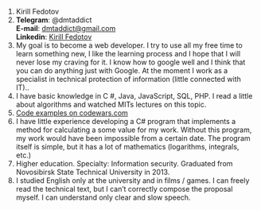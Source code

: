 1. Kirill Fedotov
2. **Telegram**: @dmtaddict  
**E-mail**: dmtaddict@gmail.com  
**Linkedin**: [Kirill Fedotov](https://www.linkedin.com/in/kirill-fedotov-7b5050182/)  
3. My goal is to become a web developer. I try to use all my free time to learn something new, I like the learning process and I hope that I will never lose my craving for it. I know how to google well and I think that you can do anything just with Google. At the moment I work as a specialist in technical protection of information (little connected with IT)..
4. I have basic knowledge in C #, Java, JavaScript, SQL, PHP. I read a little about algorithms and watched MITs lectures on this topic.
5. [Code examples on codewars.com](https://www.codewars.com/users/dmtaddict)
6. I have little experience developing a C# program that implements a method for calculating a some value for my work. Without this program, my work would have been impossible from a certain date. The program itself is simple, but it has a lot of mathematics (logarithms, integrals, etc.)
7. Higher education. Specialty: Information security. Graduated from Novosibirsk State Technical University in 2013. 
8. I studied English only at the university and in films / games. I can freely read the technical text, but I can’t correctly compose the proposal myself. I can understand only clear and slow speech.